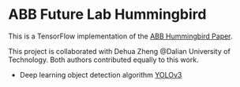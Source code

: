 # ABB Future Lab Hummingbird

This is a TensorFlow implementation of the [ABB Hummingbird Paper](https://ieeexplore.ieee.org/abstract/document/9162618).

This project is collaborated with Dehua Zheng @Dalian University of Technology. Both authors contributed equally to this work.

* Deep learning object detection algorithm [YOLOv3](https://github.com/xcvil/ABB-Hummingbird/tree/master/YOLOv3)
